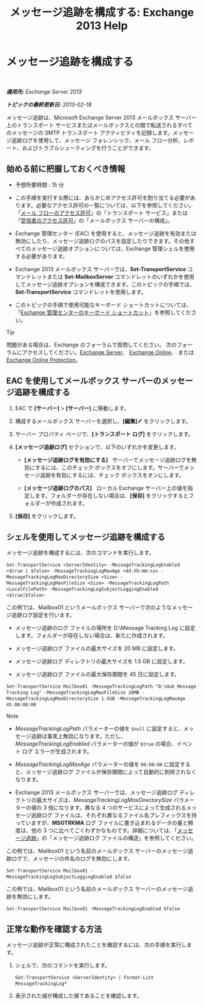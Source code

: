 ﻿---
title: 'メッセージ追跡を構成する: Exchange 2013 Help'
TOCTitle: メッセージ追跡を構成する
ms:assetid: 50eb5213-cf27-4179-b427-38d751ee4a70
ms:mtpsurl: https://technet.microsoft.com/ja-jp/library/Aa997984(v=EXCHG.150)
ms:contentKeyID: 51407527
ms.date: 04/24/2018
mtps_version: v=EXCHG.150
ms.translationtype: HT
---

# メッセージ追跡を構成する

 

_**適用先:** Exchange Server 2013_

_**トピックの最終更新日:** 2013-02-18_

メッセージ追跡は、Microsoft Exchange Server 2013 メールボックス サーバー上のトランスポート サービスまたはメールボックスとの間で転送されるすべてのメッセージの SMTP トランスポート アクティビティを記録します。メッセージ追跡ログを使用して、メッセージ フォレンシック、メール フロー分析、レポート、およびトラブルシューティングを行うことができます。

## 始める前に把握しておくべき情報

  - 予想所要時間 : 15 分

  - この手順を実行する際には、あらかじめアクセス許可を割り当てる必要があります。必要なアクセス許可の一覧については、以下を参照してください。「[メール フローのアクセス許可](mail-flow-permissions-exchange-2013-help.md)」の「トランスポート サービス」または「[受信者のアクセス許可](recipients-permissions-exchange-2013-help.md)」の「メールボックス サーバーの構成」。

  - Exchange 管理センター (EAC) を使用すると、メッセージ追跡を有効または無効にしたり、メッセージ追跡ログのパスを設定したりできます。その他すべてのメッセージ追跡オプションについては、Exchange 管理シェルを使用する必要があります。

  - Exchange 2013 メールボックス サーバーでは、**Set-TransportService** コマンドレットまたは **Set-MailboxServer** コマンドレットのいずれかを使用してメッセージ追跡オプションを構成できます。このトピックの手順では、**Set-TransportService** コマンドレットを使用します。

  - このトピックの手順で使用可能なキーボード ショートカットについては、「[Exchange 管理センターのキーボード ショートカット](keyboard-shortcuts-in-the-exchange-admin-center-exchange-online-protection-help.md)」を参照してください。


> [!TIP]
> 問題がある場合は、Exchange のフォーラムで質問してください。 次のフォーラムにアクセスしてください。<A href="https://go.microsoft.com/fwlink/p/?linkid=60612">Exchange Server</A>、 <A href="https://go.microsoft.com/fwlink/p/?linkid=267542">Exchange Online</A>、 または <A href="https://go.microsoft.com/fwlink/p/?linkid=285351">Exchange Online Protection</A>。



## EAC を使用してメールボックス サーバーのメッセージ追跡を構成する

1.  EAC で **\[サーバー\]** \> **\[サーバー\]** に移動します。

2.  構成するメールボックス サーバーを選択し、**\[編集\]**![編集アイコン](images/Bb124582.6f53ccb2-1f13-4c02-bea0-30690e6ea71d(EXCHG.150).gif "編集アイコン") をクリックします。

3.  サーバー プロパティ ページで、**\[トランスポート ログ\]** をクリックします。

4.  **\[メッセージ追跡ログ\]** セクションで、以下のいずれかを変更します。
    
      - **\[メッセージ追跡ログを有効にする\]**   サーバーでメッセージ追跡ログを無効にするには、このチェック ボックスをオフにします。サーバーでメッセージ追跡を有効にするには、チェック ボックスをオンにします。
    
      - **\[メッセージ追跡ログのパス\]**   ローカル Exchange サーバー上の値を指定します。フォルダーが存在しない場合は、**\[保存\]** をクリックするとフォルダーが作成されます。

5.  **\[保存\]** をクリックします。

## シェルを使用してメッセージ追跡を構成する

メッセージ追跡を構成するには、次のコマンドを実行します。

    Set-TransportService <ServerIdentity> -MessageTrackingLogEnabled <$true | $false> -MessageTrackingLogMaxAge <dd.hh:mm:ss> -MessageTrackingLogMaxDirectorySize <Size> -MessageTrackingLogMaxFileSize <Size> -MessageTrackingLogPath <LocalFilePath> -MessageTrackingLogSubjectLoggingEnabled <$true|$false>

この例では、Mailbox01 というメールボックス サーバーで次のようなメッセージ追跡ログ設定を行います。

  -  
    メッセージ追跡のログ ファイルの場所を D:\\Message Tracking Log に設定します。フォルダーが存在しない場合は、新たに作成されます。

  -  
    メッセージ追跡ログ ファイルの最大サイズを 20 MB に設定します。

  -  
    メッセージ追跡ログ ディレクトリの最大サイズを 1.5 GB に設定します。

  -  
    メッセージ追跡ログ ファイルの最大保存期間を 45 日に設定します。

<!-- end list -->

    Set-TransportService Mailbox01 -MessageTrackingLogPath "D:\Hub Message Tracking Log" -MessageTrackingLogMaxFileSize 20MB -MessageTrackingLogMaxDirectorySize 1.5GB -MessageTrackingLogMaxAge 45.00:00:00


> [!NOTE]
> <UL>
> <LI>
> <P><EM>MessageTrackingLogPath</EM> パラメーターの値を <CODE>$null</CODE> に設定すると、メッセージ追跡は事実上無効になります。ただし、<EM>MessageTrackingLogEnabled</EM> パラメーターの値が <CODE>$true</CODE> の場合、イベント ログ エラーが生成されます。</P>
> <LI>
> <P><EM>MessageTrackingLogMaxAge</EM> パラメーターの値を <CODE>00:00:00</CODE> に設定すると、メッセージ追跡ログ ファイルが保存期間によって自動的に削除されなくなります。</P>
> <LI>
> <P>Exchange 2013 メールボックス サーバーでは、メッセージ追跡ログ ディレクトリの最大サイズは、<EM>MessageTrackingLogMaxDirectorySize</EM> パラメーターの値の 3 倍になります。異なる 4 つのサービスによって生成されるメッセージ追跡ログ ファイルは、それぞれ異なるファイル名プレフィックスを持っていますが、<STRONG>MSGTRKMA</STRONG> ログ ファイルに書き込まれるデータの量と頻度は、他の 3 つに比べてごくわずかなものです。詳細については、「<A href="message-tracking-exchange-2013-help.md">メッセージ追跡</A>」の「メッセージ追跡ログ ファイルの構造」を参照してください。</P></LI></UL>



この例では、Mailbox01 という名前のメールボックス サーバーのメッセージ追跡ログで、メッセージの件名のログを無効にします。

    Set-TransportService Mailbox01 -MessageTrackingLogSubjectLoggingEnabled $false

この例では、Mailbox01 という名前のメールボックス サーバーのメッセージ追跡を無効にします。

    Set-TransportService Mailbox01 -MessageTrackingLogEnabled $false

## 正常な動作を確認する方法

メッセージ追跡が正常に構成されたことを確認するには、次の手順を実行します。

1.  シェルで、次のコマンドを実行します。
    
        Get-TransportService <ServerIdentity> | Format-List MessageTrackingLog*

2.  表示された値が構成した値であることを確認します。

